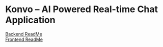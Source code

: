 # Konvo – AI Powered Real-time Chat Application

[Backend ReadMe](./backend/README.md)  
[Frontend ReadMe](./frontend/README.md)
